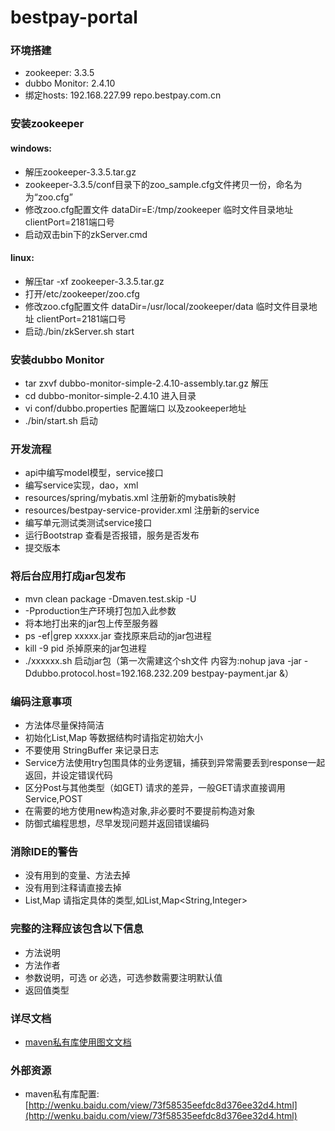 bestpay-portal
====
### 环境搭建
* zookeeper: 3.3.5
* dubbo Monitor: 2.4.10
* 绑定hosts: 192.168.227.99 repo.bestpay.com.cn

### 安装zookeeper
#### windows:
* 解压zookeeper-3.3.5.tar.gz
* zookeeper-3.3.5/conf目录下的zoo_sample.cfg文件拷贝一份，命名为为“zoo.cfg”
* 修改zoo.cfg配置文件  dataDir=E:/tmp/zookeeper 临时文件目录地址   clientPort=2181端口号
* 启动双击bin下的zkServer.cmd

#### linux:
* 解压tar -xf zookeeper-3.3.5.tar.gz
* 打开/etc/zookeeper/zoo.cfg
* 修改zoo.cfg配置文件  dataDir=/usr/local/zookeeper/data 临时文件目录地址   clientPort=2181端口号
* 启动./bin/zkServer.sh start

### 安装dubbo Monitor
* tar zxvf dubbo-monitor-simple-2.4.10-assembly.tar.gz  解压
* cd dubbo-monitor-simple-2.4.10  进入目录
* vi conf/dubbo.properties  配置端口 以及zookeeper地址
* ./bin/start.sh  启动

### 开发流程
* api中编写model模型，service接口
* 编写service实现，dao，xml
* resources/spring/mybatis.xml 注册新的mybatis映射
* resources/bestpay-service-provider.xml 注册新的service
* 编写单元测试类测试service接口
* 运行Bootstrap 查看是否报错，服务是否发布
* 提交版本

### 将后台应用打成jar包发布
* mvn clean package -Dmaven.test.skip  -U
* -Pproduction生产环境打包加入此参数
* 将本地打出来的jar包上传至服务器
* ps -ef|grep xxxxx.jar 查找原来启动的jar包进程
* kill -9  pid 杀掉原来的jar包进程
* ./xxxxxx.sh 启动jar包（第一次需建这个sh文件 内容为:nohup java -jar -Ddubbo.protocol.host=192.168.232.209 bestpay-payment.jar &）

### 编码注意事项
* 方法体尽量保持简洁
* 初始化List,Map 等数据结构时请指定初始大小
* 不要使用 StringBuffer 来记录日志
* Service方法使用try包围具体的业务逻辑，捕获到异常需要丢到response一起返回，并设定错误代码
* 区分Post与其他类型（如GET) 请求的差异，一般GET请求直接调用Service,POST
* 在需要的地方使用new构造对象,非必要时不要提前构造对象
* 防御式编程思想，尽早发现问题并返回错误编码

### 消除IDE的警告
* 没有用到的变量、方法去掉
* 没有用到注释请直接去掉
* List,Map 请指定具体的类型,如List<String>,Map<String,Integer>

### 完整的注释应该包含以下信息
* 方法说明
* 方法作者
* 参数说明，可选 or 必选，可选参数需要注明默认值
* 返回值类型

### 详尽文档
* [maven私有库使用图文文档](/bestpay-portal/blob/master/docs/mavensf.md)

### 外部资源
* maven私有库配置: [http://wenku.baidu.com/view/73f58535eefdc8d376ee32d4.html](http://wenku.baidu.com/view/73f58535eefdc8d376ee32d4.html)